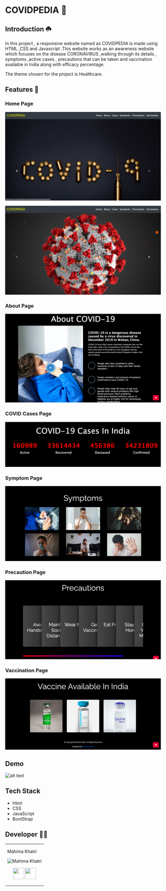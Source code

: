 # COVIDPEDIA :closed_book:

## Introduction :shamrock:

In this project , a responsive website named as COVIDPEDIA is made using HTML ,CSS and Javascript .This website works as an awareness website which focuses on the disease CORONAVIRUS ,walking through its details , symptoms ,active cases , precautions that can be taken and vaccination available in India along with efficacy percentage.

The theme chosen for the project is Healthcare.

## Features :eyes:

### Home Page


![alt text](Images/1.png)

![alt text](Images/2.png)

### About Page

![alt text](Images/3.png)

### COVID Cases Page

![alt text](Images/4.png)

### Symptom Page

![alt text](Images/5.png)

### Precaution Page

![alt text](Images/6.png)

### Vaccination Page

![alt text](Images/7.png)


## Demo

![alt text](Images/demo.gif)

## Tech Stack

+ Html
+ CSS
+ JavaScript
+ BootStrap


## Developer :woman_technologist:
<table>
<td>

Mahima Khatri

<p align="center">
<img src = "https://avatars.githubusercontent.com/u/77387745?v=4"  height="120"
alt="Mahima Khatri">
</p>
<p align="center">
<a href = "https://github.com/MahimaKhatri" target="_blank"><img src = "http://www.iconninja.com/files/241/825/211/round-collaboration-social-github-code-circle-network-icon.svg" width="36" height = "36"/></a>
<a href = "https://www.linkedin.com/in/mahima-khatri-434a3b193/" target="_blank">
<img src = "http://www.iconninja.com/files/863/607/751/network-linkedin-social-connection-circular-circle-media-icon.svg" width="36" height="36"/>
</a>
</p>
</td>
</tr>
</table>
